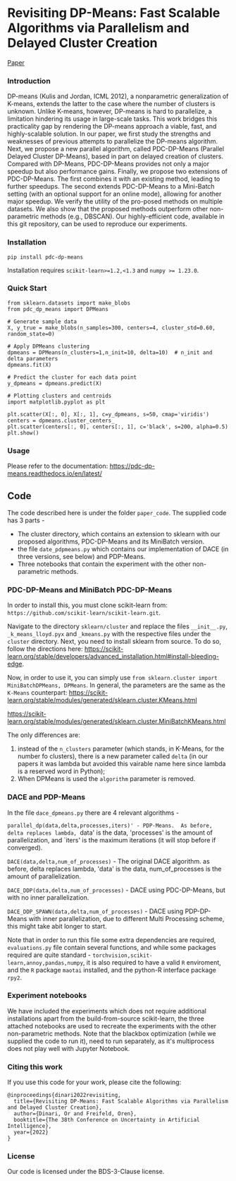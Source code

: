 # Revisiting DP-Means: Fast Scalable Algorithms via Parallelism and Delayed Cluster Creation
[Paper](https://openreview.net/pdf?id=rnzVBD8jqlq) <br>

### Introduction
DP-means (Kulis and Jordan, ICML 2012), a nonparametric generalization of K-means, extends the latter to the case where the
number of clusters is unknown. Unlike K-means, however, DP-means is hard to parallelize, a limitation hindering its usage in large-scale tasks. This work bridges this practicality gap by rendering the DP-means approach a viable, fast, and highly-scalable solution. In our paper, we first study the strengths and weaknesses of previous attempts to parallelize the DP-means algorithm. Next, we propose a new parallel algorithm, called PDC-DP-Means (Parallel Delayed Cluster DP-Means), based in part on delayed creation of clusters. Compared with DP-Means, PDC-DP-Means provides not only a major speedup but also performance gains. Finally, we propose two extensions of PDC-DP-Means. The first combines it with an existing method, leading to further speedups. The second extends PDC-DP-Means to a Mini-Batch setting (with an optional support for an online mode), allowing for another major speedup. We verify the utility of the pro-posed methods on multiple datasets. We also show that the proposed methods outperform other non-parametric methods (e.g., DBSCAN). Our highly-efficient code, available in this git repository, can be used to reproduce our experiments. 


### Installation
`pip install pdc-dp-means`

Installation requires `scikit-learn>=1.2,<1.3` and `numpy >= 1.23.0`.
### Quick Start

    from sklearn.datasets import make_blobs
    from pdc_dp_means import DPMeans

    # Generate sample data
    X, y_true = make_blobs(n_samples=300, centers=4, cluster_std=0.60, random_state=0)

    # Apply DPMeans clustering
    dpmeans = DPMeans(n_clusters=1,n_init=10, delta=10)  # n_init and delta parameters
    dpmeans.fit(X)

    # Predict the cluster for each data point
    y_dpmeans = dpmeans.predict(X)

    # Plotting clusters and centroids
    import matplotlib.pyplot as plt

    plt.scatter(X[:, 0], X[:, 1], c=y_dpmeans, s=50, cmap='viridis')
    centers = dpmeans.cluster_centers_
    plt.scatter(centers[:, 0], centers[:, 1], c='black', s=200, alpha=0.5)
    plt.show()



### Usage
Please refer to the documentation: https://pdc-dp-means.readthedocs.io/en/latest/




## Code

The code described here is under the folder `paper_code`.
The supplied code has 3 parts -

* The cluster directory, which contains an extension to sklearn with our proposed algorithms, PDC-DP-Means and its MiniBatch version.
* the file `date_pdpmeans.py` which contains our implementation of DACE (in three versions, see below) and PDP-Means.
* Three notebooks that contain the experiment with the other non-parametric methods.

### PDC-DP-Means and MiniBatch PDC-DP-Means

In order to install this, you must clone scikit-learn from: `https://github.com/scikit-learn/scikit-learn.git`.

Navigate to the directory `sklearn/cluster` and replace the files `__init__.py`, `_k_means_lloyd.pyx` and `_kmeans.py` with the respective files under the `cluster` directory.
Next, you need to install sklearn from source. To do so, follow the directions here: https://scikit-learn.org/stable/developers/advanced_installation.html#install-bleeding-edge.

Now, in order to use it, you can simply use `from sklearn.cluster import MiniBatchDPMeans, DPMeans`. In general, the parameters are the same as the `K-Means` counterpart:
https://scikit-learn.org/stable/modules/generated/sklearn.cluster.KMeans.html

https://scikit-learn.org/stable/modules/generated/sklearn.cluster.MiniBatchKMeans.html

The only differences are:
1) instead of the `n_clusters` parameter (which stands, in K-Means, for the number fo clusters), there is a new parameter called `delta` (in our papers it was lambda but avoided this vairable name here since lambda is a reserved word in Python);
2) When DPMeans is used the `algorithm` parameter is removed.

### DACE and PDP-Means

In the file `dace_dpmeans.py` there are 4 relevant algorithms -

`parallel_dp(data,delta,processes,iters)' - PDP-Means.  As before, delta replaces lambda, `data' is the data, 'processes' is the amount of parallelization, and `iters' is the maximum iterations (it will stop before if converged).

`DACE(data,delta,num_of_processes)` - The original DACE algorithm. as before, delta replaces lambda, 'data' is the data, num_of_processes is the amount of parallelization.

`DACE_DDP(data,delta,num_of_processes)` - DACE using PDC-DP-Means, but with no inner parallelization.

`DACE_DDP_SPAWN(data,delta,num_of_processes)` - DACE using PDP-DP-Means with inner parallelization, due to different Multi Processing scheme, this might take abit longer to start.


Note that in order to run this file some extra dependencies are required, `evaluations.py` file contain several functions, and while some packages required are quite standard - `torchvision,scikit-learn,annoy,pandas,numpy`, it is also required to have a valid `R` enviroment, and the `R` package `maotai` installed, and the python-R interface package `rpy2`.


### Experiment notebooks
We have included the experiments which does not require additional installations apart from the build-from-source scikit-learn, the three attached notebooks are used to recreate the experiments with the other non-parametric methods. Note that the blackbox optimization (while we supplied the code to run it), need to run separately, as it's multiprocess does not play well with Jupyter Notebook. 


### Citing this work
If you use this code for your work, please cite the following:

```
@inproceedings{dinari2022revisiting,
  title={Revisiting DP-Means: Fast Scalable Algorithms via Parallelism and Delayed Cluster Creation},
  author={Dinari, Or and Freifeld, Oren},
  booktitle={The 38th Conference on Uncertainty in Artificial Intelligence},
  year={2022}
}
```
### License 
Our code is licensed under the BDS-3-Clause license.
